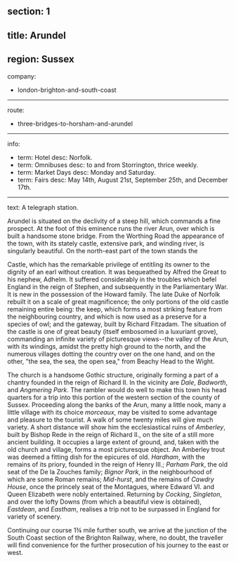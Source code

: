 section: 1
----
title: Arundel
----
region: Sussex
----
company:
- london-brighton-and-south-coast
----
route:
- three-bridges-to-horsham-and-arundel
----
info:
- term: Hotel
  desc: Norfolk.
- term: Omnibuses
  desc: to and from Storrington, thrice weekly.
- term: Market Days
  desc: Monday and Saturday.
- term: Fairs
  desc: May 14th, August 21st, September 25th, and December 17th.
----
text: A telegraph station.

Arundel is situated on the declivity of a steep hill, which commands a fine prospect. At the foot of this eminence runs the river Arun, over which is built a handsome stone bridge. From the Worthing Road the appearance of the town, with its stately castle, extensive park, and winding river, is singularly beautiful. On the north-east part of the town stands the

<span class="u-smcp">Castle</span>, which has the remarkable privilege of entitling its owner to the dignity of an earl without creation. It was bequeathed by Alfred the Great to his nephew, Adhelm. It suffered considerably in the troubles which befel England in the reign of Stephen, and subsequently in the Parliamentary War. It is new in the possession of the Howard family. The late Duke of Norfolk rebuilt it on a scale of great magnificence; the only portions of the old castle remaining entire being: the keep, which forms a most striking feature from the neighbouring country, and which is now used as a preserve for a species of owl; and the gateway, built by Richard Fitzadam. The situation of the castle is one of great beauty (itself embosomed in a luxuriant grove), commanding an infinite variety of picturesque views--the valley of the Arun, with its windings, amidst the pretty high ground to the north, and the numerous villages dotting the country over on the one hand, and on the other, "the sea, the sea, the open sea," from Beachy Head to the Wight.

The church is a handsome Gothic structure, originally forming a part of a chantry founded in the reign of Richard II. In the vicinity are *Dale*, *Badworth*, and *Angmering Park*. The rambler would do well to make this town his head quarters for a trip into this portion of the western section of the county of Sussex. Proceeding along the banks of the Arun, many a little nook, many a little village with its choice *morceaux*, may be visited to some advantage and pleasure to the tourist. A walk of some twenty miles will give much variety. A short distance will show him the ecclesiastical ruins of *Amberley*, built by Bishop Rede in the reign of Richard II., on the site of a still more ancient building. It occupies a large extent of ground, and, taken with the old church and village, forms a most picturesque object. An Amberley trout was deemed a fitting dish for the epicures of old. *Hardham*, with the remains of its priory, founded in the reign of Henry III.; *Parham Park*, the old seat of the De la Zouches family; *Bignor Park*, in the neighbourhood of which are some Roman remains; *Mid-hurst*, and the remains of *Cawdry House*, once the princely seat of the Montagues, where Edward VI. and Queen Elizabeth were nobly entertained. Returning by *Cocking*, *Singleton*, and over the lofty Downs (from which a beautiful view is obtained), *Eastdean*, and *Eastham*, realises a trip not to be surpassed in England for variety of scenery.

Continuing our course 1¾ mile further south, we arrive at the junction of the South Coast section of the Brighton Railway, where, no doubt, the traveller will find convenience for the further prosecution of his journey to the east or west.
